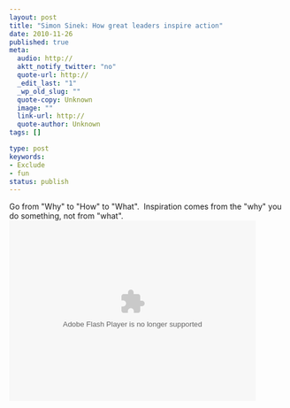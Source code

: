 ```yaml
---
layout: post
title: "Simon Sinek: How great leaders inspire action"
date: 2010-11-26
published: true
meta:
  audio: http://
  aktt_notify_twitter: "no"
  quote-url: http://
  _edit_last: "1"
  _wp_old_slug: ""
  quote-copy: Unknown
  image: ""
  link-url: http://
  quote-author: Unknown
tags: []

type: post
keywords:
- Exclude
- fun
status: publish
---
```

Go from "Why" to "How" to "What".  Inspiration comes from the "why" you do something, not from "what".<object height="326" width="446"><param name="movie" value="http://video.ted.com/assets/player/swf/EmbedPlayer.swf" /><param name="allowFullScreen" value="true" /><param name="allowScriptAccess" value="always" /><param name="wmode" value="transparent" /><param name="bgColor" value="#ffffff" /> <param name="flashvars" value="vu=http://video.ted.com/talks/dynamic/SimonSinek_2009X-medium.flv&su=http://images.ted.com/images/ted/tedindex/embed-posters/SimonSinek-2009X.embed_thumbnail.jpg&vw=432&vh=240&ap=0&ti=848&introDuration=15330&adDuration=4000&postAdDuration=830&adKeys=talk=simon_sinek_how_great_leaders_inspire_action;year=2009;theme=not_business_as_usual;theme=unconventional_explanations;theme=a_taste_of_tedx;theme=new_on_ted_com;event=TEDxPuget+Sound+;&preAdTag=tconf.ted/embed;tile=1;sz=512x288;" /><embed allowfullscreen="true" src="http://video.ted.com/assets/player/swf/EmbedPlayer.swf" allowscriptaccess="always" wmode="transparent" type="application/x-shockwave-flash" height="326" flashvars="vu=http://video.ted.com/talks/dynamic/SimonSinek_2009X-medium.flv&su=http://images.ted.com/images/ted/tedindex/embed-posters/SimonSinek-2009X.embed_thumbnail.jpg&vw=432&vh=240&ap=0&ti=848&introDuration=15330&adDuration=4000&postAdDuration=830&adKeys=talk=simon_sinek_how_great_leaders_inspire_action;year=2009;theme=not_business_as_usual;theme=unconventional_explanations;theme=a_taste_of_tedx;theme=new_on_ted_com;event=TEDxPuget+Sound+;" pluginspace="http://www.macromedia.com/go/getflashplayer" width="446" bgcolor="#ffffff"></embed></object>
